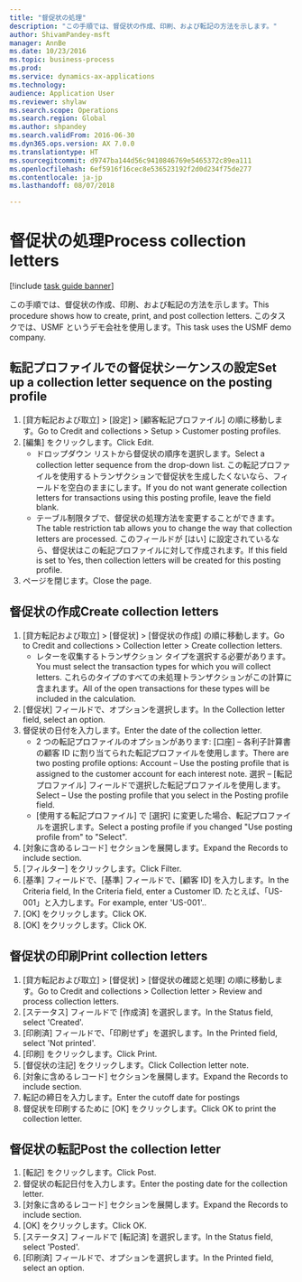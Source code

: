 ```yaml
--- 
title: "督促状の処理"
description: "この手順では、督促状の作成、印刷、および転記の方法を示します。"
author: ShivamPandey-msft
manager: AnnBe
ms.date: 10/23/2016
ms.topic: business-process
ms.prod: 
ms.service: dynamics-ax-applications
ms.technology: 
audience: Application User
ms.reviewer: shylaw
ms.search.scope: Operations
ms.search.region: Global
ms.author: shpandey
ms.search.validFrom: 2016-06-30
ms.dyn365.ops.version: AX 7.0.0
ms.translationtype: HT
ms.sourcegitcommit: d9747ba144d56c9410846769e5465372c89ea111
ms.openlocfilehash: 6ef5916f16cec8e536523192f2d0d234f75de277
ms.contentlocale: ja-jp
ms.lasthandoff: 08/07/2018

---
```

# <a name="process-collection-letters"></a><span data-ttu-id="6e646-103">督促状の処理</span><span class="sxs-lookup"><span data-stu-id="6e646-103">Process collection letters</span></span>

[!include [task guide banner](../../includes/task-guide-banner.md)]

<span data-ttu-id="6e646-104">この手順では、督促状の作成、印刷、および転記の方法を示します。</span><span class="sxs-lookup"><span data-stu-id="6e646-104">This procedure shows how to create, print, and post collection letters.</span></span> <span data-ttu-id="6e646-105">このタスクでは、USMF というデモ会社を使用します。</span><span class="sxs-lookup"><span data-stu-id="6e646-105">This task uses the USMF demo company.</span></span>


## <a name="set-up-a-collection-letter-sequence-on-the-posting-profile"></a><span data-ttu-id="6e646-106">転記プロファイルでの督促状シーケンスの設定</span><span class="sxs-lookup"><span data-stu-id="6e646-106">Set up a collection letter sequence on the posting profile</span></span>
1. <span data-ttu-id="6e646-107">[貸方転記および取立] > [設定] > [顧客転記プロファイル] の順に移動します。</span><span class="sxs-lookup"><span data-stu-id="6e646-107">Go to Credit and collections > Setup > Customer posting profiles.</span></span>
2. <span data-ttu-id="6e646-108">[編集] をクリックします。</span><span class="sxs-lookup"><span data-stu-id="6e646-108">Click Edit.</span></span>
    * <span data-ttu-id="6e646-109">ドロップダウン リストから督促状の順序を選択します。</span><span class="sxs-lookup"><span data-stu-id="6e646-109">Select a collection letter sequence from the drop-down list.</span></span> <span data-ttu-id="6e646-110">この転記プロファイルを使用するトランザクションで督促状を生成したくないなら、フィールドを空白のままにします。</span><span class="sxs-lookup"><span data-stu-id="6e646-110">If you do not want generate collection letters for transactions using this posting profile, leave the field blank.</span></span>  
    * <span data-ttu-id="6e646-111">テーブル制限タブで、督促状の処理方法を変更することができます。</span><span class="sxs-lookup"><span data-stu-id="6e646-111">The table restriction tab allows you to change the way that collection letters are processed.</span></span> <span data-ttu-id="6e646-112">このフィールドが [はい] に設定されているなら、督促状はこの転記プロファイルに対して作成されます。</span><span class="sxs-lookup"><span data-stu-id="6e646-112">If this field is set to Yes, then collection letters will be created for this posting profile.</span></span>  
3. <span data-ttu-id="6e646-113">ページを閉じます。</span><span class="sxs-lookup"><span data-stu-id="6e646-113">Close the page.</span></span>

## <a name="create-collection-letters"></a><span data-ttu-id="6e646-114">督促状の作成</span><span class="sxs-lookup"><span data-stu-id="6e646-114">Create collection letters</span></span>
1. <span data-ttu-id="6e646-115">[貸方転記および取立] > [督促状] > [督促状の作成] の順に移動します。</span><span class="sxs-lookup"><span data-stu-id="6e646-115">Go to Credit and collections > Collection letter > Create collection letters.</span></span>
    * <span data-ttu-id="6e646-116">レターを収集するトランザクション タイプを選択する必要があります。</span><span class="sxs-lookup"><span data-stu-id="6e646-116">You must select the transaction types for which you will collect letters.</span></span> <span data-ttu-id="6e646-117">これらのタイプのすべての未処理トランザクションがこの計算に含まれます。</span><span class="sxs-lookup"><span data-stu-id="6e646-117">All of the open transactions for these types will be included in the calculation.</span></span>  
2. <span data-ttu-id="6e646-118">[督促状] フィールドで、オプションを選択します。</span><span class="sxs-lookup"><span data-stu-id="6e646-118">In the Collection letter field, select an option.</span></span>
3. <span data-ttu-id="6e646-119">督促状の日付を入力します。</span><span class="sxs-lookup"><span data-stu-id="6e646-119">Enter the date of the collection letter.</span></span>
    * <span data-ttu-id="6e646-120">2 つの転記プロファイルのオプションがあります: [口座] – 各利子計算書の顧客 ID に割り当てられた転記プロファイルを使用します。</span><span class="sxs-lookup"><span data-stu-id="6e646-120">There are two posting profile options:   Account – Use the posting profile that is assigned to the customer account for each interest note.</span></span>   <span data-ttu-id="6e646-121">選択 – [転記プロファイル] フィールドで選択した転記プロファイルを使用します。</span><span class="sxs-lookup"><span data-stu-id="6e646-121">Select – Use the posting profile that you select in the Posting profile field.</span></span>  
    * <span data-ttu-id="6e646-122">[使用する転記プロファイル] で [選択] に変更した場合、転記プロファイルを選択します。</span><span class="sxs-lookup"><span data-stu-id="6e646-122">Select a posting profile if you changed "Use posting profile from" to "Select".</span></span>  
4. <span data-ttu-id="6e646-123">[対象に含めるレコード] セクションを展開します。</span><span class="sxs-lookup"><span data-stu-id="6e646-123">Expand the Records to include section.</span></span>
5. <span data-ttu-id="6e646-124">[フィルター] をクリックします。</span><span class="sxs-lookup"><span data-stu-id="6e646-124">Click Filter.</span></span>
6. <span data-ttu-id="6e646-125">[基準] フィールドで、[基準] フィールドで、[顧客 ID] を入力します。</span><span class="sxs-lookup"><span data-stu-id="6e646-125">In the Criteria field, In the Criteria field, enter a Customer ID.</span></span> <span data-ttu-id="6e646-126">たとえば、「US-001」と入力します。</span><span class="sxs-lookup"><span data-stu-id="6e646-126">For example, enter 'US-001'..</span></span>
7. <span data-ttu-id="6e646-127">[OK] をクリックします。</span><span class="sxs-lookup"><span data-stu-id="6e646-127">Click OK.</span></span>
8. <span data-ttu-id="6e646-128">[OK] をクリックします。</span><span class="sxs-lookup"><span data-stu-id="6e646-128">Click OK.</span></span>

## <a name="print-collection-letters"></a><span data-ttu-id="6e646-129">督促状の印刷</span><span class="sxs-lookup"><span data-stu-id="6e646-129">Print collection letters</span></span>
1. <span data-ttu-id="6e646-130">[貸方転記および取立] > [督促状] > [督促状の確認と処理] の順に移動します。</span><span class="sxs-lookup"><span data-stu-id="6e646-130">Go to Credit and collections > Collection letter > Review and process collection letters.</span></span>
2. <span data-ttu-id="6e646-131">[ステータス] フィールドで [作成済] を選択します。</span><span class="sxs-lookup"><span data-stu-id="6e646-131">In the Status field, select 'Created'.</span></span>
3. <span data-ttu-id="6e646-132">[印刷済] フィールドで、「印刷せず」を選択します。</span><span class="sxs-lookup"><span data-stu-id="6e646-132">In the Printed field, select 'Not printed'.</span></span>
4. <span data-ttu-id="6e646-133">[印刷] をクリックします。</span><span class="sxs-lookup"><span data-stu-id="6e646-133">Click Print.</span></span>
5. <span data-ttu-id="6e646-134">[督促状の注記] をクリックします。</span><span class="sxs-lookup"><span data-stu-id="6e646-134">Click Collection letter note.</span></span>
6. <span data-ttu-id="6e646-135">[対象に含めるレコード] セクションを展開します。</span><span class="sxs-lookup"><span data-stu-id="6e646-135">Expand the Records to include section.</span></span>
7. <span data-ttu-id="6e646-136">転記の締日を入力します。</span><span class="sxs-lookup"><span data-stu-id="6e646-136">Enter the cutoff date for postings</span></span>
8. <span data-ttu-id="6e646-137">督促状を印刷するために [OK] をクリックします。</span><span class="sxs-lookup"><span data-stu-id="6e646-137">Click OK to print the collection letter.</span></span>

## <a name="post-the-collection-letter"></a><span data-ttu-id="6e646-138">督促状の転記</span><span class="sxs-lookup"><span data-stu-id="6e646-138">Post the collection letter</span></span>
1. <span data-ttu-id="6e646-139">[転記] をクリックします。</span><span class="sxs-lookup"><span data-stu-id="6e646-139">Click Post.</span></span>
2. <span data-ttu-id="6e646-140">督促状の転記日付を入力します。</span><span class="sxs-lookup"><span data-stu-id="6e646-140">Enter the posting date for the collection letter.</span></span>
3. <span data-ttu-id="6e646-141">[対象に含めるレコード] セクションを展開します。</span><span class="sxs-lookup"><span data-stu-id="6e646-141">Expand the Records to include section.</span></span>
4. <span data-ttu-id="6e646-142">[OK] をクリックします。</span><span class="sxs-lookup"><span data-stu-id="6e646-142">Click OK.</span></span>
5. <span data-ttu-id="6e646-143">[ステータス] フィールドで [転記済] を選択します。</span><span class="sxs-lookup"><span data-stu-id="6e646-143">In the Status field, select 'Posted'.</span></span>
6. <span data-ttu-id="6e646-144">[印刷済] フィールドで、オプションを選択します。</span><span class="sxs-lookup"><span data-stu-id="6e646-144">In the Printed field, select an option.</span></span>


